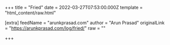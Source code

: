 
+++
title = "Fried"
date = 2022-03-27T07:53:00.000Z
template = "html_content/raw.html"

[extra]
feedName = "arunkprasad.com"
author = "Arun Prasad"
originalLink = "https://arunkprasad.com/log/fried/"
raw = ""

+++

